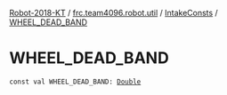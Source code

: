 [Robot-2018-KT](../../index.md) / [frc.team4096.robot.util](../index.md) / [IntakeConsts](index.md) / [WHEEL_DEAD_BAND](./-w-h-e-e-l_-d-e-a-d_-b-a-n-d.md)

# WHEEL_DEAD_BAND

`const val WHEEL_DEAD_BAND: `[`Double`](https://kotlinlang.org/api/latest/jvm/stdlib/kotlin/-double/index.html)